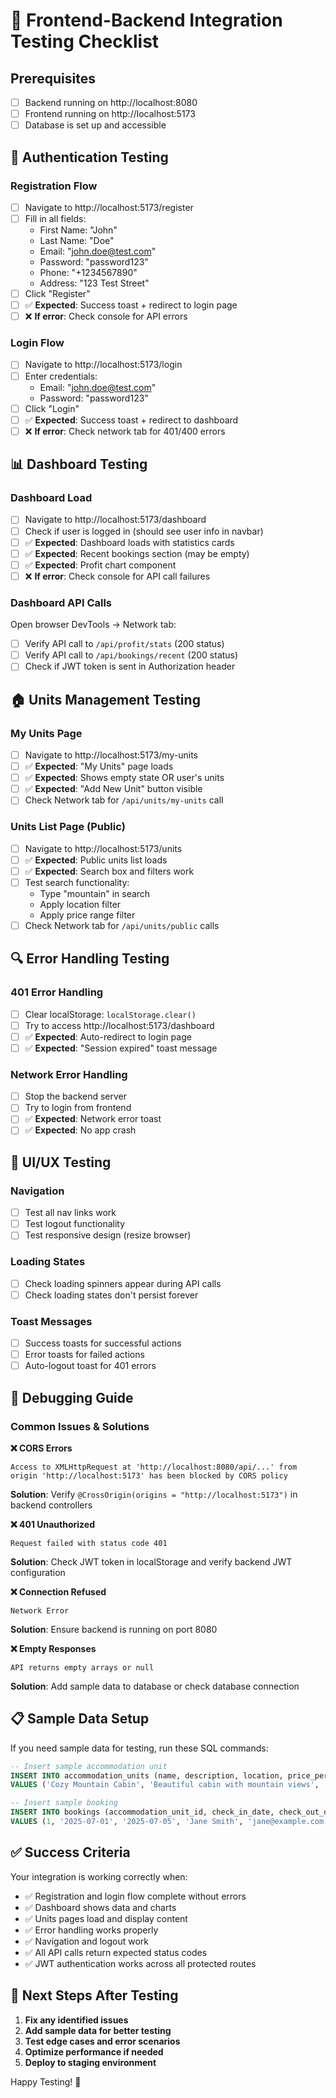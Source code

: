 # 🧪 Frontend-Backend Integration Testing Checklist

## Prerequisites
- [ ] Backend running on http://localhost:8080
- [ ] Frontend running on http://localhost:5173
- [ ] Database is set up and accessible

## 🔐 Authentication Testing

### Registration Flow
- [ ] Navigate to http://localhost:5173/register
- [ ] Fill in all fields:
  - First Name: "John"
  - Last Name: "Doe"  
  - Email: "john.doe@test.com"
  - Password: "password123"
  - Phone: "+1234567890"
  - Address: "123 Test Street"
- [ ] Click "Register"
- [ ] ✅ **Expected**: Success toast + redirect to login page
- [ ] ❌ **If error**: Check console for API errors

### Login Flow
- [ ] Navigate to http://localhost:5173/login
- [ ] Enter credentials:
  - Email: "john.doe@test.com"
  - Password: "password123"
- [ ] Click "Login"
- [ ] ✅ **Expected**: Success toast + redirect to dashboard
- [ ] ❌ **If error**: Check network tab for 401/400 errors

## 📊 Dashboard Testing

### Dashboard Load
- [ ] Navigate to http://localhost:5173/dashboard
- [ ] Check if user is logged in (should see user info in navbar)
- [ ] ✅ **Expected**: Dashboard loads with statistics cards
- [ ] ✅ **Expected**: Recent bookings section (may be empty)
- [ ] ✅ **Expected**: Profit chart component
- [ ] ❌ **If error**: Check console for API call failures

### Dashboard API Calls
Open browser DevTools → Network tab:
- [ ] Verify API call to `/api/profit/stats` (200 status)
- [ ] Verify API call to `/api/bookings/recent` (200 status)
- [ ] Check if JWT token is sent in Authorization header

## 🏠 Units Management Testing

### My Units Page
- [ ] Navigate to http://localhost:5173/my-units
- [ ] ✅ **Expected**: "My Units" page loads
- [ ] ✅ **Expected**: Shows empty state OR user's units
- [ ] ✅ **Expected**: "Add New Unit" button visible
- [ ] Check Network tab for `/api/units/my-units` call

### Units List Page (Public)
- [ ] Navigate to http://localhost:5173/units
- [ ] ✅ **Expected**: Public units list loads
- [ ] ✅ **Expected**: Search box and filters work
- [ ] Test search functionality:
  - Type "mountain" in search
  - Apply location filter
  - Apply price range filter
- [ ] Check Network tab for `/api/units/public` calls

## 🔍 Error Handling Testing

### 401 Error Handling
- [ ] Clear localStorage: `localStorage.clear()`
- [ ] Try to access http://localhost:5173/dashboard
- [ ] ✅ **Expected**: Auto-redirect to login page
- [ ] ✅ **Expected**: "Session expired" toast message

### Network Error Handling
- [ ] Stop the backend server
- [ ] Try to login from frontend
- [ ] ✅ **Expected**: Network error toast
- [ ] ✅ **Expected**: No app crash

## 📱 UI/UX Testing

### Navigation
- [ ] Test all nav links work
- [ ] Test logout functionality
- [ ] Test responsive design (resize browser)

### Loading States
- [ ] Check loading spinners appear during API calls
- [ ] Check loading states don't persist forever

### Toast Messages
- [ ] Success toasts for successful actions
- [ ] Error toasts for failed actions
- [ ] Auto-logout toast for 401 errors

## 🐛 Debugging Guide

### Common Issues & Solutions

**❌ CORS Errors**
```
Access to XMLHttpRequest at 'http://localhost:8080/api/...' from origin 'http://localhost:5173' has been blocked by CORS policy
```
**Solution**: Verify `@CrossOrigin(origins = "http://localhost:5173")` in backend controllers

**❌ 401 Unauthorized**
```
Request failed with status code 401
```
**Solution**: Check JWT token in localStorage and verify backend JWT configuration

**❌ Connection Refused**
```
Network Error
```
**Solution**: Ensure backend is running on port 8080

**❌ Empty Responses**
```
API returns empty arrays or null
```
**Solution**: Add sample data to database or check database connection

## 📋 Sample Data Setup

If you need sample data for testing, run these SQL commands:

```sql
-- Insert sample accommodation unit
INSERT INTO accommodation_units (name, description, location, price_per_night, capacity, available, created_at, rating, review_count, total_bookings, monthly_revenue, status, owner_id) 
VALUES ('Cozy Mountain Cabin', 'Beautiful cabin with mountain views', 'Brasov, Romania', 120.00, 6, true, CURDATE(), 4.8, 24, 47, 5640.00, 'active', 1);

-- Insert sample booking
INSERT INTO bookings (accommodation_unit_id, check_in_date, check_out_date, guest_name, guest_email) 
VALUES (1, '2025-07-01', '2025-07-05', 'Jane Smith', 'jane@example.com');
```

## ✅ Success Criteria

Your integration is working correctly when:
- ✅ Registration and login flow complete without errors
- ✅ Dashboard shows data and charts
- ✅ Units pages load and display content  
- ✅ Error handling works properly
- ✅ Navigation and logout work
- ✅ All API calls return expected status codes
- ✅ JWT authentication works across all protected routes

## 🎯 Next Steps After Testing

1. **Fix any identified issues**
2. **Add sample data for better testing**
3. **Test edge cases and error scenarios**
4. **Optimize performance if needed**
5. **Deploy to staging environment**

Happy Testing! 🚀

